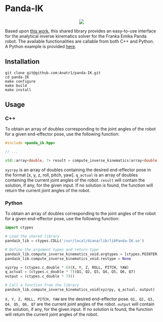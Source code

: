 # Panda-IK
<p align="center">
    <img src="assets/panda_ik.gif">
</p>

Based upon [this work](https://github.com/ffall007/franka_analytical_ik), this shared library provides an easy-to-use interface for the analytical inverse kinematics solver for the Franka Emika Panda robot. The available functionalities are callable from both C++ and Python. A Python example is provided [here](python/example.py).

## Installation

```
git clone git@github.com:Anatr1/panda-IK.git
cd panda-IK
make configure
make build
make install
```

## Usage

### C++

To obtain an array of doubles corresponding to the joint angles of the robot for a given end-effector pose, use the following function:

```cpp
#include <panda_ik.hpp>

// ...

std::array<double, 7> result = compute_inverse_kinematics(array<double, 6> xyzrpy, array<double, 7> q_actual);

```
```xyzrpy``` is an array of doubles containing the desired end-effector pose in the format [x, y, z, roll, pitch, yaw]. ```q_actual``` is an array of doubles containing the current joint angles of the robot. ```result``` will contain the solution, if any, for the given input. If no solution is found, the function will return the current joint angles of the robot.

### Python

To obtain an array of doubles corresponding to the joint angles of the robot for a given end-effector pose, use the following function:

```python
import ctypes

# Load the shared library
pandaik_lib = ctypes.CDLL('/usr/local/diana/lib/libPanda-IK.so')

# Define the argument types and return type
pandaik_lib.compute_inverse_kinematics_void.argtypes = [ctypes.POINTER(ctypes.c_double), ctypes.POINTER(ctypes.c_double), ctypes.POINTER(ctypes.c_double)]
pandaik_lib.compute_inverse_kinematics_void.restype = None

xyzrpy = (ctypes.c_double * 6)(X, Y, Z, ROLL, PITCH, YAW)
q_actual = (ctypes.c_double * 7)(Q1, Q2, Q3, Q4, Q5, Q6, Q7)
output = (ctypes.c_double * 7)()

# Call a function from the library
pandaik_lib.compute_inverse_kinematics_void(xyzrpy, q_actual, output)
```

```X, Y, Z, ROLL, PITCH, YAW``` are the desired end-effector pose. ```Q1, Q2, Q3, Q4, Q5, Q6, Q7``` are the current joint angles of the robot. ```output``` will contain the solution, if any, for the given input. If no solution is found, the function will return the current joint angles of the robot.
